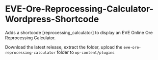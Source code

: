 # EVE-Ore-Reprocessing-Calculator-Wordpress-Shortcode
Adds a shortcode [reprocessing_calculator] to display an EVE Online Ore Reprocessing Calculator.

Download the latest release, extract the folder, upload the `eve-ore-reprocessing-calculator` folder to `wp-content/plugins`
